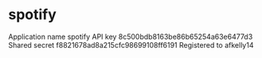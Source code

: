 # spotify

Application name	spotify
API key	8c500bdb8163be86b65254a63e6477d3
Shared secret	f8821678ad8a215cfc98699108ff6191
Registered to	afkelly14